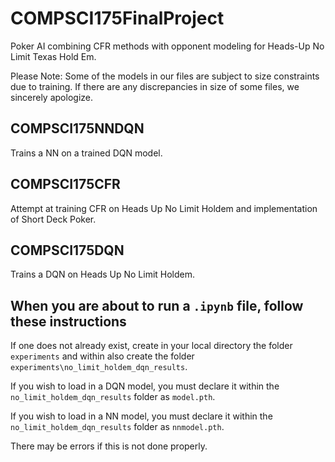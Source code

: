 # COMPSCI175FinalProject

Poker AI combining CFR methods with opponent modeling for Heads-Up No Limit Texas Hold Em.

Please Note: Some of the models in our files are subject to size constraints due to training. If there are any discrepancies in size of some files, we sincerely apologize.

## COMPSCI175NNDQN

Trains a NN on a trained DQN model.

## COMPSCI175CFR

Attempt at training CFR on Heads Up No Limit Holdem and implementation of Short Deck Poker.

## COMPSCI175DQN

Trains a DQN on Heads Up No Limit Holdem.

## When you are about to run a `.ipynb` file, follow these instructions

If one does not already exist, create in your local directory the folder `experiments` and within also create the folder `experiments\no_limit_holdem_dqn_results`.

If you wish to load in a DQN model, you must declare it within the `no_limit_holdem_dqn_results` folder as `model.pth`.

If you wish to load in a NN model, you must declare it within the `no_limit_holdem_dqn_results` folder as `nnmodel.pth`.

There may be errors if this is not done properly.
